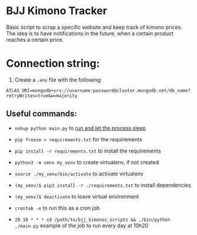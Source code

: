 # BJJ Kimono Tracker

Basic script to scrap a specific website and keep track of kimono prices. The idea is to have notifications in the future, when a certain product reaches a certain price.

# Connection string:

1. Create a `.env` file with the following:

`ATLAS_URI=mongodb+srv://username:password@cluster.mongodb.net/db_name?retryWrites=true&w=majority`

## Useful commands:

- `nohup python main.py` to [run and let the process sleep](https://stackoverflow.com/questions/2975624/how-to-run-a-script-in-the-background-even-after-i-logout-ssh)

- `pip freeze > requirements.txt` for the requirements

- `pip install -r requirements.txt` to install the requirements

- `python3 -m venv my_venv` to create virtualenv, if not created

- `source ./my_venv/bin/activate` to activate virtualenv

- `(my_venv)$ pip3 install -r ./requirements.txt` to install dependencies

- `(my_venv)$ deactivate` to leave virtual environment

- `crontab -e` to run this as a cron job

- `20 10 * * * cd /path/to/bjj_kimonos_scripts && ./bin/python ./main.py` example of the job to run every day at 10h20
